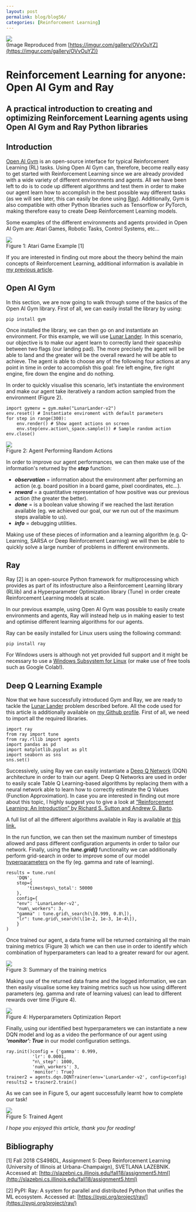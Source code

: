 ```yaml
---
layout: post
permalink: blog/blog56/
categories: [Reinforcement Learning]
---
```


![](https://miro.medium.com/max/608/1*3yyhR7SJHREHqZdRM4DzKA.gif)<br>
(Image Reproduced from [https://imgur.com/gallery/OVvOuYZ](https://imgur.com/gallery/OVvOuYZ))

<!--end_excerpt-->

# Reinforcement Learning for anyone: Open AI Gym and Ray

## A practical introduction to creating and optimizing Reinforcement Learning agents using Open AI Gym and Ray Python libraries

## Introduction

[Open AI Gym](http://gym.openai.com/docs/) is an open-source interface for typical Reinforcement Learning (RL) tasks. Using Open AI Gym can, therefore, become really easy to get started with Reinforcement Learning since we are already provided with a wide variety of different environments and agents. All we have been left to do is to code up different algorithms and test them in order to make our agent learn how to accomplish in the best possible way different tasks (as we will see later, this can easily be done using [Ray](https://docs.ray.io/en/master/installation.html)). Additionally, Gym is also compatible with other Python libraries such as Tensorflow or PyTorch, making therefore easy to create Deep Reinforcement Learning models.

Some examples of the different environments and agents provided in Open AI Gym are: Atari Games, Robotic Tasks, Control Systems, etc…

![](https://miro.medium.com/max/800/1*RQvnmGUUdMjUkouu5DiM7g.gif) <br>
Figure 1: Atari Game Example \[1\]

If you are interested in finding out more about the theory behind the main concepts of Reinforcement Learning, additional information is available in [my previous article](https://towardsdatascience.com/getting-started-with-reinforcement-learning-cf2f2655854).

## Open AI Gym

In this section, we are now going to walk through some of the basics of the Open AI Gym library. First of all, we can easily install the library by using:

    pip install gym

Once installed the library, we can then go on and instantiate an environment. For this example, we will use [Lunar Lander](https://gym.openai.com/envs/LunarLander-v2/). In this scenario, our objective is to make our agent learn to correctly land their spaceship between two flags (our landing pad). The more precisely the agent will be able to land and the greater will be the overall reward he will be able to achieve. The agent is able to choose any of the following four actions at any point in time in order to accomplish this goal: fire left engine, fire right engine, fire down the engine and do nothing.

In order to quickly visualise this scenario, let’s instantiate the environment and make our agent take iteratively a random action sampled from the environment (Figure 2).

    import gymenv = gym.make("LunarLander-v2")
    env.reset() # Instantiate enviroment with default parameters
    for step in range(300):
        env.render() # Show agent actions on screen
        env.step(env.action\_space.sample()) # Sample random action
    env.close()

![](https://miro.medium.com/max/1200/1*4KdnZZslkw9wTD9MbRncqQ.gif) <br>
Figure 2: Agent Performing Random Actions

In order to improve our agent performances, we can then make use of the information's returned by the **_step_** function:

-   **_observation_** = information about the environment after performing an action (e.g. board position in a board game, pixel coordinates, etc…).
-   **_reward_** = a quantitative representation of how positive was our previous action (the greater the better).
-   **_done_** = is a boolean value showing if we reached the last iteration available (eg. we achieved our goal, our we run out of the maximum steps available to us).
-   **_info_** = debugging utilities.

Making use of these pieces of information and a learning algorithm (e.g. Q-Learning, SARSA or Deep Reinforcement Learning) we will then be able to quickly solve a large number of problems in different environments.

## Ray

Ray \[2\] is an open-source Python framework for multiprocessing which provides as part of its infostructure also a Reinforcement Learning library (RLlib) and a Hyperparameter Optimization library (Tune) in order create Reinforcement Learning models at scale.

In our previous example, using Open AI Gym was possible to easily create environments and agents, Ray will instead help us in making easier to test and optimise different learning algorithms for our agents.

Ray can be easily installed for Linux users using the following command:

    pip install ray

For Windows users is although not yet provided full support and it might be necessary to use a [Windows Subsystem for Linux](https://towardsdatascience.com/setting-up-a-data-science-environment-using-windows-subsystem-for-linux-wsl-c4b390803dd) (or make use of free tools such as Google Colab!).

## Deep Q Learning Example

Now that we have successfully introduced Gym and Ray, we are ready to tackle the [Lunar Lander](https://gym.openai.com/envs/LunarLander-v2/) problem described before. All the code used for this article is additionally available on [my Github profile](https://github.com/pierpaolo28/Artificial-Intelligence-Projects/tree/master/Reinforcment%20Learning). First of all, we need to import all the required libraries.

    import ray
    from ray import tune
    from ray.rllib import agents
    import pandas as pd
    import matplotlib.pyplot as plt
    import seaborn as sns
    sns.set()

Successively, using Ray we can easily instantiate a [Deep Q Network](https://rllib.readthedocs.io/en/latest/rllib-algorithms.html#dqn) (DQN) architecture in order to train our agent. Deep Q Networks are used in order to easily scale Table Q Learning-based algorithms by replacing them with a neural network able to learn how to correctly estimate the Q Values (Function Approximation). In case you are interested in finding out more about this topic, I highly suggest you to give a look at [“Reinforcement Learning: An Introduction” by Richard S. Sutton and Andrew G. Barto](https://web.stanford.edu/class/psych209/Readings/SuttonBartoIPRLBook2ndEd.pdf).

A full list of all the different algorithms available in Ray is available at [this link.](https://rllib.readthedocs.io/en/latest/rllib-algorithms.html)

In the run function, we can then set the maximum number of timesteps allowed and pass different configuration arguments in order to tailor our network. Finally, using the **_tune.grid()_** functionality we can additionally perform grid-search in order to improve some of our model [hyperparameters](https://towardsdatascience.com/hyperparameters-optimization-526348bb8e2d) on the fly (eg. gamma and rate of learning).

    results = tune.run(
        'DQN',
        stop={
            'timesteps\_total': 50000
        },
        config={
        "env": 'LunarLander-v2',
        "num\_workers": 3,
        "gamma" : tune.grid\_search(\[0.999, 0.8\]),
        "lr": tune.grid\_search(\[1e-2, 1e-3, 1e-4\]),
        }
    )

Once trained our agent, a data frame will be returned containing all the main training metrics (Figure 3) which we can then use in order to identify which combination of hyperparameters can lead to a greater reward for our agent.

![](https://miro.medium.com/max/1842/1*9FAvXQbFxY9SjQVme4lyUg.png) <br>
Figure 3: Summary of the training metrics

Making use of the returned data frame and the logged information, we can then easily visualise some key training metrics such us how using different parameters (eg. gamma and rate of learning values) can lead to different rewards over time (Figure 4).

![](https://miro.medium.com/max/19200/1*ZaqZZLU1M7jvG93TgPdvKg.png) <br>
Figure 4: Hyperparameters Optimization Report

Finally, using our identified best hyperparameters we can instantiate a new DQN model and log as a video the performance of our agent using **_‘monitor’: True_** in our model configuration settings.

    ray.init()config = {'gamma': 0.999,
              'lr': 0.0001,
              "n\_step": 1000,
              'num\_workers': 3,
              'monitor': True}
    trainer2 = agents.dqn.DQNTrainer(env='LunarLander-v2', config=config)
    results2 = trainer2.train()

As we can see in Figure 5, our agent successfully learnt how to complete our task!

![](https://miro.medium.com/max/1280/1*24Jac4juG1HfasqYX-j1rw.gif) <br>
Figure 5: Trained Agent

*I hope you enjoyed this article, thank you for reading!*

## Bibliography

\[1\] Fall 2018 CS498DL, Assignment 5: Deep Reinforcement Learning (University of Illinois at Urbana-Champaign), SVETLANA LAZEBNIK. Accessed at: [http://slazebni.cs.illinois.edu/fall18/assignment5.html](http://slazebni.cs.illinois.edu/fall18/assignment5.html)

\[2\] PyPI: Ray: A system for parallel and distributed Python that unifies the ML ecosystem. Accessed at: [https://pypi.org/project/ray/](https://pypi.org/project/ray/)
